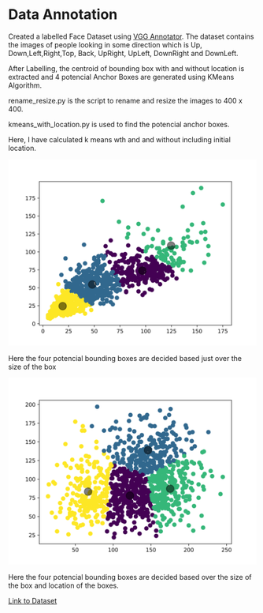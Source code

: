 # Data Annotation

Created a labelled Face Dataset using [VGG Annotator](http://www.robots.ox.ac.uk/~vgg/software/via/). 
The dataset contains the images of people looking in some direction which is Up, Down,Left,Right,Top, Back, UpRight, UpLeft, DownRight and DownLeft.

After Labelling, the centroid of bounding box with and without location is extracted and 4 potencial Anchor Boxes are generated using KMeans Algorithm.


rename_resize.py is the script to rename and resize the images to 400 x 400.

kmeans_with_location.py is used to find the potencial anchor boxes. 

Here, I have calculated k means wth and and without including initial location.


![Kmeans Without Initial Location](Assets/kmeans.png)

Here the four potencial bounding boxes are decided based just over the size of the box

![Kmeans With Initial Location](Assets/kmeans_with_location.png)

Here the four potencial bounding boxes are decided based over the size of the box and location of the boxes.

[Link to Dataset](https://drive.google.com/drive/folders/1IXQHnZ2I55tlWahcsfY4gIIoJtUcXN3t)